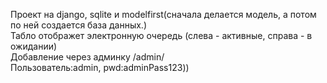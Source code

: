 Проект на django, sqlite и  modelfirst(сначала делается модель, а потом по ней создается база данных.) <br>
Табло отображет электронную очередь (слева - активные, справа - в ожидании)  <br>
Добавление через админку /admin/  <br>
Пользователь:admin, pwd:adminPass123)) 
